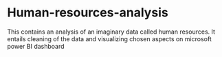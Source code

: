 # Human-resources-analysis
This contains an analysis of an imaginary data called human resources. It entails cleaning of the data and visualizing chosen aspects on microsoft power BI dashboard
